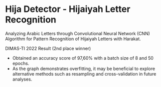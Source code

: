 # Hija Detector - Hijaiyah Letter Recognition

Analyzing Arabic Letters through Convolutional Neural Network (CNN) Algorithm for Pattern Recognition of Hijaiyah Letters with Harakat.

DIMAS-TI 2022 Result (2nd place winner)
- Obtained an accuracy score of 97,60% with a batch size of 8 and 50 epochs.
- As the graph demonstrates overfitting, it may be beneficial to explore alternative methods such as resampling and cross-validation in future analyses.
